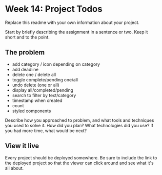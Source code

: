 # Week 14: Project Todos

Replace this readme with your own information about your project.

Start by briefly describing the assignment in a sentence or two. Keep it short and to the point.

## The problem

* add category / icon depending on category
* add deadline
* delete one / delete all
* toggle complete/pending one/all
* undo delete (one or all)
* display all/completed/pending
* search to filter by text/category
* timestamp when created
* count
* styled components

Describe how you approached to problem, and what tools and techniques you used to solve it. How did you plan? What technologies did you use? If you had more time, what would be next?

## View it live

Every project should be deployed somewhere. Be sure to include the link to the deployed project so that the viewer can click around and see what it's all about.
